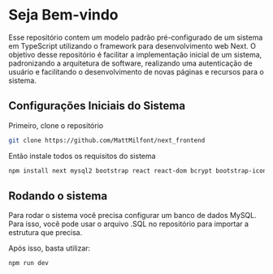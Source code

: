 # Seja Bem-vindo

Esse repositório contem um modelo padrão pré-configurado de um sistema em TypeScript utilizando o framework para desenvolvimento web Next. O objetivo desse repositório é facilitar a implementação inicial de um sistema, padronizando a arquitetura de software, realizando uma autenticação de usuário e facilitando o desenvolvimento de novas páginas e recursos para o sistema.

## Configurações Iniciais do Sistema

Primeiro, clone o repositório

```bash
git clone https://github.com/MattMilfont/next_frontend
```

Então instale todos os requisitos do sistema

```bash
npm install next mysql2 bootstrap react react-dom bcrypt bootstrap-icons
```

## Rodando o sistema

Para rodar o sistema você precisa configurar um banco de dados MySQL. Para isso, você pode usar o arquivo .SQL no repositório para importar a estrutura que precisa.

Após isso, basta utilizar:

```bash
npm run dev
```

